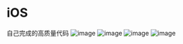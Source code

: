 # iOS
自己完成的高质量代码
![image](https://user-images.githubusercontent.com/32817408/195271258-98098279-d6fe-49a0-b1f4-9b3c0cf1b198.png)
![image](https://user-images.githubusercontent.com/32817408/195271271-e8dc5094-5de0-46b8-8f3b-8703691f2f5b.png)
![image](https://user-images.githubusercontent.com/32817408/195271313-a889f4a4-54fa-407c-8803-13ac5928d2a2.png)
![image](https://user-images.githubusercontent.com/32817408/195271323-564355aa-dc87-407c-aea9-d38efc50776e.png)
